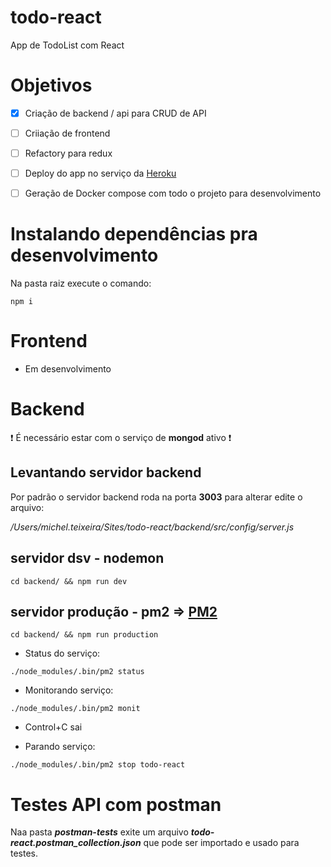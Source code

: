 # todo-react

App de TodoList com React


# Objetivos 

- [x] Criação de backend / api para CRUD de API
- [ ] Criiação de frontend
- [ ] Refactory para redux
- [ ] Deploy do app no serviço da [Heroku](https://www.heroku.com)
- [ ] Geração de Docker compose com todo o projeto para desenvolvimento


# Instalando dependências pra desenvolvimento

Na pasta raiz execute o comando:

`npm i`

# Frontend
- Em desenvolvimento

# Backend

:heavy_exclamation_mark: É necessário estar com o serviço de **mongod** ativo :heavy_exclamation_mark:

## Levantando servidor backend

Por padrão o servidor backend roda na porta **3003** para alterar edite o arquivo: 

_/Users/michel.teixeira/Sites/todo-react/backend/src/config/server.js_

## servidor dsv - nodemon
`cd backend/ && npm run dev`

## servidor produção - pm2 => [PM2](http://pm2.keymetrics.io)
`cd backend/ && npm run production`

- Status do serviço:

`./node_modules/.bin/pm2 status`

- Monitorando serviço:

`./node_modules/.bin/pm2 monit`
 
 * Control+C sai

- Parando serviço:

`./node_modules/.bin/pm2 stop todo-react`


# Testes API com postman

Naa pasta **_postman-tests_** exite um arquivo **_todo-react.postman_collection.json_** que pode ser importado e usado para testes.
